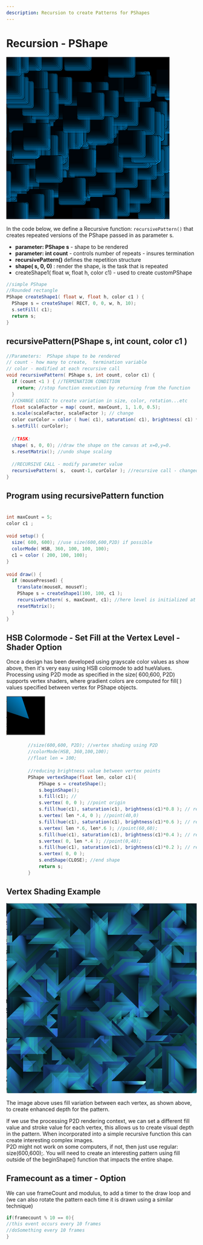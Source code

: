 ```yaml
---
description: Recursion to create Patterns for PShapes
---
```


# Recursion - PShape

![](../.gitbook/assets/screen-shot-2021-03-21-at-1.10.07-pm.png)

In the code below, we define a Recursive function: `recursivePattern()` that creates repeated versions of the PShape passed in as parameter s.

* **parameter: PShape s** - shape to be rendered
* **parameter: int count** - controls number of repeats - insures termination 
* **recursivePattern\(\)** defines the repetition structure
* **shape\( s, 0, 0\)** : render the shape, is the task that is repeated
* createShape1\( float w, float h, color c1\) - used to create customPShape

```java
//simple PShape
//Rounded rectangle
PShape createShape1( float w, float h, color c1 ) {
  PShape s = createShape( RECT, 0, 0, w, h, 10);
  s.setFill( c1);
  return s;
}
```

## recursivePattern\(PShape s, int count, color  c1 \) 

```java
//Parameters:  PShape shape to be rendered
// count - how many to create,  termination variable
// color - modified at each recursive call
void recursivePattern( PShape s, int count, color c1) {
  if (count <1 ) { //TERMINATION CONDITION
    return; //stop function execution by returning from the function
  }
  //CHANGE LOGIC to create variation in size, color, rotation...etc
  float scaleFactor = map( count, maxCount, 1, 1.0, 0.5); 
  s.scale(scaleFactor, scaleFactor ); // change
  color curColor = color ( hue( c1), saturation( c1), brightness( c1) * 0.8, 50);
  s.setFill( curColor);
  
  //TASK: 
  shape( s, 0, 0); //draw the shape on the canvas at x=0,y=0.
  s.resetMatrix(); //undo shape scaling
  
  //RECURSIVE CALL - modify parameter value
  recursivePattern( s,  count-1, curColor ); //recursive call - changed values for count, color
}
```

## Program using recursivePattern function

```java

int maxCount = 5;
color c1 ;

void setup() {
  size( 600, 600); //use size(600,600,P2D) if possible
  colorMode( HSB, 360, 100, 100, 100);
  c1 = color ( 200, 100, 100);
}

void draw() {
  if (mousePressed) {
    translate(mouseX, mouseY);
    PShape s = createShape1(100, 100, c1 );
    recursivePattern( s, maxCount, c1); //here level is initialized at 5 because we decrement it inside the recursive function
    resetMatrix();
  }
}
```

## HSB Colormode - Set Fill at the Vertex Level - Shader Option

Once a design has been developed using grayscale color values as show above, then it's very easy using HSB colormode to add hueValues. Processing using P2D mode as specified in the size\( 600,600, P2D\) supports vertex shaders, where gradient colors are computed for fill\( \) values specified between vertex for PShape objects.

![](../.gitbook/assets/screen-shot-2018-09-04-at-1.42.09-pm.png)

```java
        //size(600,600, P2D); //vertex shading using P2D
        //colorMode(HSB, 360,100,100);
        //float len = 100;

        //reducing brightness value between vertex points
        PShape vertexShape(float len, color c1){
            PShape s = createShape();
            s.beginShape();
            s.fill(c1); // 
            s.vertex( 0, 0 ); //point origin
            s.fill(hue(c1), saturation(c1), brightness(c1)*0.8 ); // reduce brightness
            s.vertex( len *.4, 0 ); //point(40,0)
            s.fill(hue(c1), saturation(c1), brightness(c1)*0.6 ); // reduce brightness
            s.vertex( len *.6, len*.6 ); //point(60,60);
            s.fill(hue(c1), saturation(c1), brightness(c1)*0.4 ); // reduce brightness
            s.vertex( 0, len *.4 ); //point(0,40);
            s.fill(hue(c1), saturation(c1), brightness(c1)*0.2 ); // reduce brightness
            s.vertex( 0, 0 );
            s.endShape(CLOSE); //end shape
            return s;
        }
```

## Vertex Shading Example

![](../.gitbook/assets/screenshot-2016-01-24-18.37.32.png)

The image above uses fill variation between each vertex, as shown above, to create enhanced depth for the pattern.

If we use the processing P2D rendering context, we can set a different fill value and stroke value for each vertex, this allows us to create visual depth in the pattern. When incorporated into a simple recursive function this can create interesting complex images.  
P2D might not work on some computers, if not, then just use regular: size\(600,600\);. You will need to create an interesting pattern using fill outside of the beginShape\(\) function that impacts the entire shape.

## Framecount as a timer - Option

We can use frameCount and modulus, to add a timer to the draw loop and \(we can also rotate the pattern each time it is drawn using a similar technique\)

```java
if(framecount % 10 == 0){
//this event occurs every 10 frames
//doSomething every 10 frames
}
```

